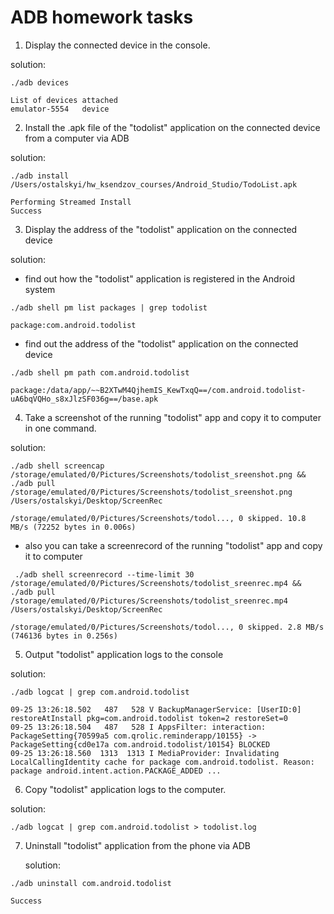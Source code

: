# ADB homework tasks

 1. Display the connected device in the console.
 
 solution:

 ```
./adb devices

List of devices attached
emulator-5554	device
```

 2. Install the .apk file of the "todolist" application on the connected device from a computer via ADB
 
 solution:

 ```
./adb install /Users/ostalskyi/hw_ksendzov_courses/Android_Studio/TodoList.apk

Performing Streamed Install
Success
```
 3. Display the address of the "todolist" application on the connected device

 solution:
  - find out how the "todolist" application is registered in the Android system
 
 ```
./adb shell pm list packages | grep todolist

package:com.android.todolist
```
- find out the address of the "todolist" application on the connected device

```
./adb shell pm path com.android.todolist  

package:/data/app/~~B2XTwM4QjhemIS_KewTxqQ==/com.android.todolist-uA6bqVQHo_s8xJlzSF036g==/base.apk
 ```

4. Take a screenshot of the running "todolist" app and copy it to computer in one command.

solution:
```
./adb shell screencap /storage/emulated/0/Pictures/Screenshots/todolist_sreenshot.png && ./adb pull /storage/emulated/0/Pictures/Screenshots/todolist_sreenshot.png /Users/ostalskyi/Desktop/ScreenRec

/storage/emulated/0/Pictures/Screenshots/todol..., 0 skipped. 10.8 MB/s (72252 bytes in 0.006s)
```
- also you can take a screenrecord of the running "todolist" app and copy it to computer
```
 ./adb shell screenrecord --time-limit 30 /storage/emulated/0/Pictures/Screenshots/todolist_sreenrec.mp4 && ./adb pull /storage/emulated/0/Pictures/Screenshots/todolist_sreenrec.mp4 /Users/ostalskyi/Desktop/ScreenRec

/storage/emulated/0/Pictures/Screenshots/todol..., 0 skipped. 2.8 MB/s (746136 bytes in 0.256s)
```
 
5. Output "todolist" application logs to the console

 solution:
 ```
./adb logcat | grep com.android.todolist

09-25 13:26:18.502   487   528 V BackupManagerService: [UserID:0] restoreAtInstall pkg=com.android.todolist token=2 restoreSet=0
09-25 13:26:18.504   487   528 I AppsFilter: interaction: PackageSetting{70599a5 com.qrolic.reminderapp/10155} -> PackageSetting{cd0e17a com.android.todolist/10154} BLOCKED
09-25 13:26:18.560  1313  1313 I MediaProvider: Invalidating LocalCallingIdentity cache for package com.android.todolist. Reason: package android.intent.action.PACKAGE_ADDED ...
```
6. Copy "todolist" application logs to the computer.
 
 solution:
```
./adb logcat | grep com.android.todolist > todolist.log
```
7. Uninstall "todolist" application from the phone via ADB

   solution:
```
./adb uninstall com.android.todolist

Success
```
